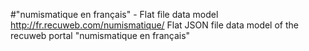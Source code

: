 #"numismatique en français" - Flat file data model
http://fr.recuweb.com/numismatique/
Flat JSON file data model of the recuweb portal "numismatique en français"
